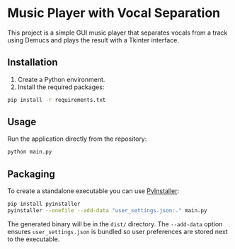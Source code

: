 # Music Player with Vocal Separation

This project is a simple GUI music player that separates vocals from a track using Demucs and plays the result with a Tkinter interface.

## Installation

1. Create a Python environment.
2. Install the required packages:

```bash
pip install -r requirements.txt
```

## Usage

Run the application directly from the repository:

```bash
python main.py
```

## Packaging

To create a standalone executable you can use [PyInstaller](https://pyinstaller.org/):

```bash
pip install pyinstaller
pyinstaller --onefile --add-data "user_settings.json:." main.py
```

The generated binary will be in the `dist/` directory. The `--add-data` option ensures `user_settings.json` is bundled so user preferences are stored next to the executable.
